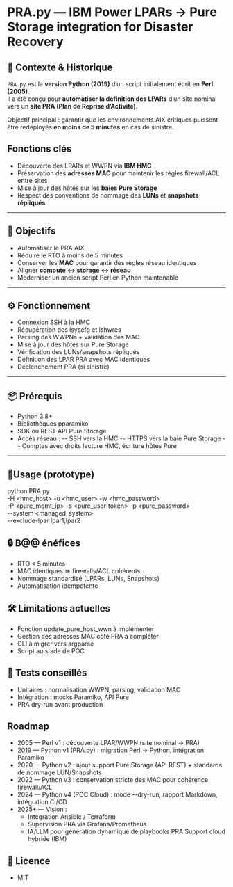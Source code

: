 # PRA.py — IBM Power LPARs → Pure Storage integration for Disaster Recovery

## 🧭 Contexte & Historique

`PRA.py` est la **version Python (2019)** d’un script initialement écrit en **Perl (2005)**.  
Il a été conçu pour **automatiser la définition des LPARs** d’un site nominal vers un **site PRA (Plan de Reprise d’Activité)**.

Objectif principal : garantir que les environnements AIX critiques puissent être redéployés **en moins de 5 minutes** en cas de sinistre.

## Fonctions clés
- Découverte des LPARs et WWPN via **IBM HMC**  
- Préservation des **adresses MAC** pour maintenir les règles firewall/ACL entre sites  
- Mise à jour des hôtes sur les **baies Pure Storage**  
- Respect des conventions de nommage des **LUNs** et **snapshots répliqués**

---

## 🎯 Objectifs

- Automatiser le PRA AIX  
- Réduire le RTO à moins de 5 minutes  
- Conserver les **MAC** pour garantir des règles réseau identiques  
- Aligner **compute ↔ storage ↔ réseau**  
- Moderniser un ancien script Perl en Python maintenable  

---

## ⚙️ Fonctionnement
- Connexion SSH à la HMC
- Récupération des lsyscfg et lshwres
- Parsing des WWPNs + validation des MAC
- Mise à jour des hôtes sur Pure Storage
- Vérification des LUNs/snapshots répliqués
- Définition des LPAR PRA avec MAC identiques
- Déclenchement PRA (si sinistre)

---

## 📦 Prérequis
- Python 3.8+
- Bibliothèques pparamiko
- SDK ou REST API Pure Storage
- Accès réseau :
  -- SSH vers la HMC
  -- HTTPS vers la baie Pure Storage
  -- Comptes avec droits lecture HMC, écriture hôtes Pure

---
## 🚀Usage (prototype)
python PRA.py \
  -H <hmc_host> -u <hmc_user> -w <hmc_password> \
  -P <pure_mgmt_ip> -s <pure_user|token> -p <pure_password> \
  --system <managed_system> \
  --exclude-lpar lpar1,lpar2

## 🔒 B@@ énéfices
- RTO < 5 minutes
- MAC identiques ⇒ firewalls/ACL cohérents
- Nommage standardisé (LPARs, LUNs, Snapshots)
- Automatisation idempotente

## 🛠️ Limitations actuelles
- Fonction update_pure_host_wwn à implémenter
- Gestion des adresses MAC côté PRA à compléter
- CLI à migrer vers argparse
- Script au stade de POC


## 🧪 Tests conseillés
- Unitaires : normalisation WWPN, parsing, validation MAC
- Intégration : mocks Paramiko, API Pure
- PRA dry-run avant production

## Roadmap
- 2005 — Perl v1 : découverte LPAR/WWPN (site nominal → PRA)
- 2019 — Python v1 (PRA.py) : migration Perl → Python, intégration Paramiko
- 2020 — Python v2 : ajout support Pure Storage (API REST) + standards de nommage LUN/Snapshots
- 2022 — Python v3 : conservation stricte des MAC pour cohérence firewall/ACL
- 2024 — Python v4 (POC Cloud) : mode --dry-run, rapport Markdown, intégration CI/CD
- 2025+ — Vision :
  - Intégration Ansible / Terraform
  - Supervision PRA via Grafana/Prometheus
  - IA/LLM pour génération dynamique de playbooks PRA Support cloud hybride (IBM)
## 📄 Licence
- MIT


